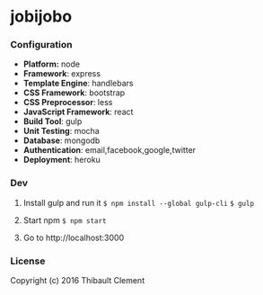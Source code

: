 # jobijobo

### Configuration
- **Platform:** node
- **Framework**: express
- **Template Engine**: handlebars
- **CSS Framework**: bootstrap
- **CSS Preprocessor**: less
- **JavaScript Framework**: react
- **Build Tool**: gulp
- **Unit Testing**: mocha
- **Database**: mongodb
- **Authentication**: email,facebook,google,twitter
- **Deployment**: heroku

### Dev
1. Install gulp and run it
`$ npm install --global gulp-cli`
`$ gulp`

1. Start npm
`$ npm start`

1. Go to http://localhost:3000

### License
Copyright (c) 2016 Thibault Clement
